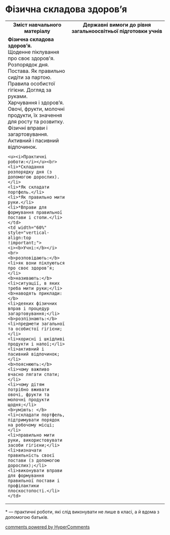 <div id="hypercomments_widget" class="js-hypercomments-widget invisible"></div>

Фізична складова здоров’я
=============================================

<table>
  <tr>
    <td width="40%" align="center"><b>Зміст навчального матеріалу<b></td>
    <td width="60%" align="center"><b>Державні вимоги до рівня загальноосвітньої підготовки учнів</b></td>
  </tr>
  <tr>
    <td width="40%" style="vertical-align:top !important;">
    <b>Фізична складова здоров’я.</b><br>
    Щоденне піклування про своє здоров'я. Розпорядок дня.<br>
    Постава. Як правильно сидіти за партою.  Правила особистої гігієни. Догляд за руками.<br>
    Харчування і здоров’я. Овочі, фрукти, молочні продукти, їх значення для росту та розвитку.<br>
    Фізичні вправи і загартовування.<br>
    Активний і пасивний відпочинок.<br>

    <u><i>Практичні роботи:</i></u><br>
    <li>*Складання розпорядку дня (з допомогою дорослих).</li>
    <li>*Як складати портфель.</li>
    <li>*Як правильно мити руки.</li>
    <li>*Вправи для формування правильної постави і стопи.</li>
    </td>
    <td width="60%" style="vertical-align:top !important;">
    <i><b>Учні:</b></i><br>
    <b>розповідають:</b>
    <li>як вони піклуються про своє здоров’я;</li>
    <b>називають:</b>
    <li>ситуації, в яких треба мити руки;</li>
    <b>наводять приклади:</b>
    <li>деяких фізичних вправ і процедур загартовування;</li>
    <b>розпізнають:</b>
    <li>предмети загальної та особистої гігієни;</li>
    <li>корисні і шкідливі продукти і напої;</li>
    <li>активний і пасивний відпочинок;</li>
    <b>пояснюють:</b>
    <li>чому важливо вчасно лягати спати;</li>
    <li>чому дітям потрібно вживати овочі, фрукти та молочні продукти щодня;</li>
    <b>уміють: </b>
    <li>складати портфель, підтримувати порядок на робочому місці;</li>
    <li>правильно мити руки, використовувати засоби гігієни;</li>
    <li>визначати правильність своєї постави (з допомогою дорослих);</li>
    <li>виконувати вправи для формування правильної постави і профілактики плоскостопості.</li>
	</td>
  </tr>
</table>

<p>* — практичні роботи, які слід виконувати не лише в класі, а й вдома з допомогою батьків.</p>

<div class="js-hypercomments-container">
<a href="http://hypercomments.com" class="hc-link" title="comments widget">comments powered by HyperComments</a>
</div>